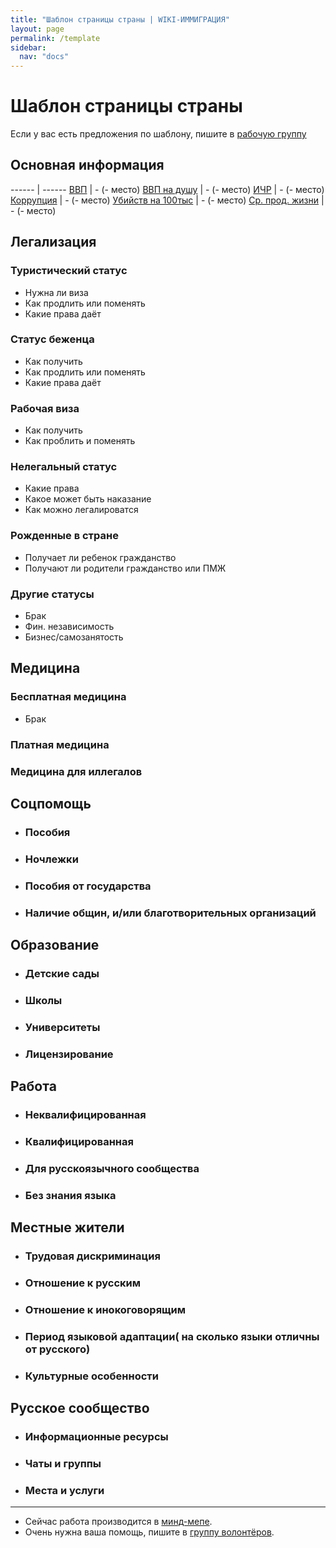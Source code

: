 ```yaml
---
title: "Шаблон страницы страны | WIKI-ИММИГРАЦИЯ"
layout: page
permalink: /template
sidebar:
  nav: "docs"
---
```


# Шаблон страницы страны

Если у вас есть предложения по шаблону, пишите в [рабочую группу](https://t.me/+FHi3FnJaoWJkMDAx)





## Основная информация 


------ | ------
[ВВП](https://ru.wikipedia.org/wiki/%D0%A1%D0%BF%D0%B8%D1%81%D0%BE%D0%BA_%D1%81%D1%82%D1%80%D0%B0%D0%BD_%D0%BF%D0%BE_%D0%92%D0%92%D0%9F_(%D0%9F%D0%9F%D0%A1)) | - (- место)
[ВВП на душу](https://ru.wikipedia.org/wiki/%D0%A1%D0%BF%D0%B8%D1%81%D0%BE%D0%BA_%D1%81%D1%82%D1%80%D0%B0%D0%BD_%D0%BF%D0%BE_%D0%92%D0%92%D0%9F_(%D0%9F%D0%9F%D0%A1)_%D0%BD%D0%B0_%D0%B4%D1%83%D1%88%D1%83_%D0%BD%D0%B0%D1%81%D0%B5%D0%BB%D0%B5%D0%BD%D0%B8%D1%8F) | - (- место)
[ИЧР](https://ru.wikipedia.org/wiki/%D0%A1%D0%BF%D0%B8%D1%81%D0%BE%D0%BA_%D1%81%D1%82%D1%80%D0%B0%D0%BD_%D0%BF%D0%BE_%D0%B8%D0%BD%D0%B4%D0%B5%D0%BA%D1%81%D1%83_%D1%87%D0%B5%D0%BB%D0%BE%D0%B2%D0%B5%D1%87%D0%B5%D1%81%D0%BA%D0%BE%D0%B3%D0%BE_%D1%80%D0%B0%D0%B7%D0%B2%D0%B8%D1%82%D0%B8%D1%8F) | - (- место)
[Коррупция](https://ru.wikipedia.org/wiki/%D0%A1%D0%BF%D0%B8%D1%81%D0%BE%D0%BA_%D1%81%D1%82%D1%80%D0%B0%D0%BD_%D0%BF%D0%BE_%D0%B8%D0%BD%D0%B4%D0%B5%D0%BA%D1%81%D1%83_%D0%B2%D0%BE%D1%81%D0%BF%D1%80%D0%B8%D1%8F%D1%82%D0%B8%D1%8F_%D0%BA%D0%BE%D1%80%D1%80%D1%83%D0%BF%D1%86%D0%B8%D0%B8) | - (- место)
[Убийств на 100тыс](https://ru.wikipedia.org/wiki/%D0%A1%D0%BF%D0%B8%D1%81%D0%BE%D0%BA_%D1%81%D1%82%D1%80%D0%B0%D0%BD_%D0%BF%D0%BE_%D1%83%D1%80%D0%BE%D0%B2%D0%BD%D1%8E_%D1%83%D0%BC%D1%8B%D1%88%D0%BB%D0%B5%D0%BD%D0%BD%D1%8B%D1%85_%D1%83%D0%B1%D0%B8%D0%B9%D1%81%D1%82%D0%B2) | - (- место)
[Ср. прод. жизни](https://ru.wikipedia.org/wiki/%D0%A1%D0%BF%D0%B8%D1%81%D0%BE%D0%BA_%D1%81%D1%82%D1%80%D0%B0%D0%BD_%D0%BF%D0%BE_%D0%BE%D0%B6%D0%B8%D0%B4%D0%B0%D0%B5%D0%BC%D0%BE%D0%B9_%D0%BF%D1%80%D0%BE%D0%B4%D0%BE%D0%BB%D0%B6%D0%B8%D1%82%D0%B5%D0%BB%D1%8C%D0%BD%D0%BE%D1%81%D1%82%D0%B8_%D0%B6%D0%B8%D0%B7%D0%BD%D0%B8) | - (- место)





## Легализация

### Туристический статус
  - Нужна ли виза
  - Как продлить или поменять
  - Какие права даёт

### Статус беженца
  - Как получить
  - Как продлить или поменять
  - Какие права даёт

### Рабочая виза
  - Как получить
  - Как проблить и поменять
  
### Нелегальный статус
  - Какие права
  - Какое может быть наказание
  - Как можно легалироватся

### Рожденные в стране
  - Получает ли ребенок гражданство
  - Получают ли родители гражданство или ПМЖ

### Другие статусы
  - Брак
  - Фин. независимость
  - Бизнес/самозанятость





## Медицина

### Бесплатная медицина
  - Брак
  


### Платная медицина

### Медицина для иллегалов





## Соцпомощь
- ### Пособия
- ### Ночлежки
- ### Пособия от государства
- ### Наличие общин, и/или благотворительных организаций





## Образование
- ### Детские сады
- ### Школы
- ### Университеты
- ### Лицензирование





## Работа
- ### Неквалифицированная
- ### Квалифицированная
- ### Для русскоязычного сообщества
- ### Без знания языка





## Местные жители
- ### Трудовая дискриминация
- ### Отношение к русским
- ### Отношение к инокоговорящим
- ### Период языковой адаптации( на сколько языки отличны от русского)
- ### Культурные особенности





## Русское сообщество
- ### Информационные ресурсы
- ### Чаты и группы
- ### Места и услуги

---

- Сейчас работа производится в [минд-мепе](https://miro.com/app/board/uXjVOHYTeiY=/?invite_link_id=6823373030).
- Очень нужна ваша помощь, пишите в [группу волонтёров](https://t.me/+FHi3FnJaoWJkMDAx).
